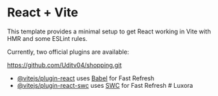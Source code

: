 # React + Vite

This template provides a minimal setup to get React working in Vite with HMR and some ESLint rules.

Currently, two official plugins are available:

https://github.com/Uditv04/shopping.git

- [@vitejs/plugin-react](https://github.com/vitejs/vite-plugin-react/blob/main/packages/plugin-react/README.md) uses [Babel](https://babeljs.io/) for Fast Refresh
- [@vitejs/plugin-react-swc](https://github.com/vitejs/vite-plugin-react-swc) uses [SWC](https://swc.rs/) for Fast Refresh
#   L u x o r a 
 
 